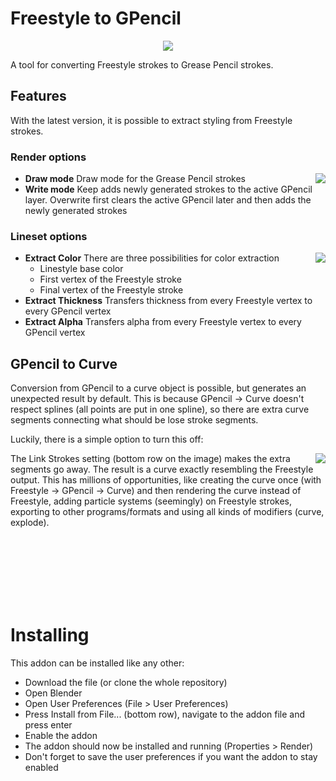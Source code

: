 Freestyle to GPencil 
====================


<p align="center"><img src ="https://rawgit.com/folkertdev/freestyle-gpencil-exporter/master/images/header.png" /></p>

A tool for converting Freestyle strokes to Grease Pencil strokes.  

## Features 

With the latest version, it is possible to extract styling from Freestyle strokes. 

### Render options
<img src ="https://rawgit.com/folkertdev/freestyle-gpencil-exporter/development/images/render_menu.png" align="right" /> 

* **Draw mode** Draw mode for the Grease Pencil strokes
* **Write mode** Keep adds newly generated strokes to the active GPencil layer. Overwrite first clears the 
    active GPencil later and then adds the newly generated strokes

### Lineset options

<img src ="https://rawgit.com/folkertdev/freestyle-gpencil-exporter/development/images/lineset_menu.png" align="right" /> 

* **Extract Color** There are three possibilities for color extraction
    - Linestyle base color 
    - First vertex of the Freestyle stroke
    - Final vertex of the Freestyle stroke
* **Extract Thickness** Transfers thickness from every Freestyle vertex to every GPencil vertex
* **Extract Alpha** Transfers alpha from every Freestyle vertex to every GPencil vertex




## GPencil to Curve


Conversion from GPencil to a curve object is possible, but generates an unexpected result by default. This is because GPencil -> Curve doesn't respect splines (all points are put in one spline), so there are extra curve segments connecting what should be lose stroke segments. 

Luckily, there is a simple option to turn this off:
<p>
<img src ="https://rawgit.com/folkertdev/freestyle-gpencil-exporter/master/images/export_as_curve.png"  align="right"/>
The <span>Link Strokes<span> setting (bottom row on the image) makes the extra segments go away.
The result is a curve exactly resembling the Freestyle output. This has millions of opportunities, like creating the curve once (with Freestyle -> GPencil -> Curve) and then rendering the curve instead of Freestyle, adding particle systems (seemingly) on Freestyle strokes, exporting to other programs/formats and using all kinds of modifiers (curve, explode).
 </p>

<br>
<br>
<br>
<br>
<br>
<br>


Installing 
========== 

This addon can be installed like any other: 

* Download the file (or clone the whole repository)
* Open Blender
* Open User Preferences (File > User Preferences)
* Press Install from File... (bottom row), navigate to the addon file and press enter 
* Enable the addon
* The addon should now be installed and running (Properties > Render)
* Don't forget to save the user preferences if you want the addon to stay enabled 
 
